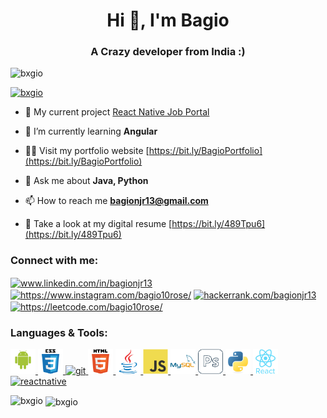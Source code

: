 <h1 align="center">Hi 👋, I'm Bagio</h1>
<h3 align="center">A Crazy developer from India :)</h3>

<p align="left"> <img src="https://komarev.com/ghpvc/?username=bxgio&label=Profile%20views&color=0e75b6&style=flat" alt="bxgio" /> </p>

<p align="left"> <a href="https://github.com/ryo-ma/github-profile-trophy"><img src="https://github-profile-trophy.vercel.app/?username=bxgio" alt="bxgio" /></a> </p>

- 🔭 My current project [React Native Job Portal](https://bit.ly/3Rkxsmf)

- 🌱 I’m currently learning **Angular**

- 👨‍💻 Visit my portfolio website [https://bit.ly/BagioPortfolio](https://bit.ly/BagioPortfolio)

- 💬 Ask me about **Java, Python**

- 📫 How to reach me **bagionjr13@gmail.com**

- 📄 Take a look at my digital resume [https://bit.ly/489Tpu6](https://bit.ly/489Tpu6)

<h3 align="left">Connect with me:</h3>
<p align="left">
<a href="https://linkedin.com/in/bagionjr13" target="blank"><img align="center" src="https://raw.githubusercontent.com/rahuldkjain/github-profile-readme-generator/master/src/images/icons/Social/linked-in-alt.svg" alt="www.linkedin.com/in/bagionjr13" height="30" width="40" /></a>
<a href="https://instagram.com/bagio10rose" target="blank"><img align="center" src="https://raw.githubusercontent.com/rahuldkjain/github-profile-readme-generator/master/src/images/icons/Social/instagram.svg" alt="https://www.instagram.com/bagio10rose/" height="30" width="40" /></a>
<a href="https://www.hackerrank.com/bagionjr13" target="blank"><img align="center" src="https://raw.githubusercontent.com/rahuldkjain/github-profile-readme-generator/master/src/images/icons/Social/hackerrank.svg" alt="hackerrank.com/bagionjr13" height="30" width="40" /></a>
<a href="https://www.leetcode.com/bagio10rose" target="blank"><img align="center" src="https://raw.githubusercontent.com/rahuldkjain/github-profile-readme-generator/master/src/images/icons/Social/leet-code.svg" alt="https://leetcode.com/bagio10rose/" height="30" width="40" /></a>
</p>

<h3 align="left">Languages & Tools:</h3>
<p align="left"> <a href="https://developer.android.com" target="_blank" rel="noreferrer"> <img src="https://raw.githubusercontent.com/devicons/devicon/master/icons/android/android-original-wordmark.svg" alt="android" width="40" height="40"/> </a> <a href="https://www.w3schools.com/css/" target="_blank" rel="noreferrer"> <img src="https://raw.githubusercontent.com/devicons/devicon/master/icons/css3/css3-original-wordmark.svg" alt="css3" width="40" height="40"/> </a> <a href="https://git-scm.com/" target="_blank" rel="noreferrer"> <img src="https://www.vectorlogo.zone/logos/git-scm/git-scm-icon.svg" alt="git" width="40" height="40"/> </a> <a href="https://www.w3.org/html/" target="_blank" rel="noreferrer"> <img src="https://raw.githubusercontent.com/devicons/devicon/master/icons/html5/html5-original-wordmark.svg" alt="html5" width="40" height="40"/> </a> <a href="https://www.java.com" target="_blank" rel="noreferrer"> <img src="https://raw.githubusercontent.com/devicons/devicon/master/icons/java/java-original.svg" alt="java" width="40" height="40"/> </a> <a href="https://developer.mozilla.org/en-US/docs/Web/JavaScript" target="_blank" rel="noreferrer"> <img src="https://raw.githubusercontent.com/devicons/devicon/master/icons/javascript/javascript-original.svg" alt="javascript" width="40" height="40"/> </a> <a href="https://www.mysql.com/" target="_blank" rel="noreferrer"> <img src="https://raw.githubusercontent.com/devicons/devicon/master/icons/mysql/mysql-original-wordmark.svg" alt="mysql" width="40" height="40"/> </a> <a href="https://www.photoshop.com/en" target="_blank" rel="noreferrer"> <img src="https://raw.githubusercontent.com/devicons/devicon/master/icons/photoshop/photoshop-line.svg" alt="photoshop" width="40" height="40"/> </a> <a href="https://www.python.org" target="_blank" rel="noreferrer"> <img src="https://raw.githubusercontent.com/devicons/devicon/master/icons/python/python-original.svg" alt="python" width="40" height="40"/> </a> <a href="https://reactjs.org/" target="_blank" rel="noreferrer"> <img src="https://raw.githubusercontent.com/devicons/devicon/master/icons/react/react-original-wordmark.svg" alt="react" width="40" height="40"/> </a> <a href="https://reactnative.dev/" target="_blank" rel="noreferrer"> <img src="https://reactnative.dev/img/header_logo.svg" alt="reactnative" width="40" height="40"/> </a> </p>

<p><img align="left" src="https://github-readme-stats.vercel.app/api/top-langs?username=bxgio&show_icons=true&locale=en&layout=compact" alt="bxgio" /></p>

<p>&nbsp;<img align="center" src="https://github-readme-stats.vercel.app/api?username=bxgio&show_icons=true&locale=en" alt="bxgio" /></p>
